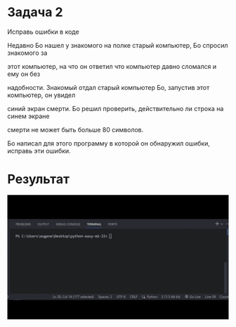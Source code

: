 # Задача 2

Исправь ошибки в коде

Недавно Бо нашел у знакомого на полке старый компьютер, Бо спросил знакомого за

этот компьютер, на что он ответил что компьютер давно сломался и ему он без

надобности. Знакомый отдал старый компьютер Бо, запустив этот компьютер, он увидел

синий экран смерти. Бо решил проверить, действительно ли строка на синем экране

смерти не может быть больше 80 символов.

Бо написал для этого программу в которой он обнаружил ошибки, исправь эти ошибки.

# Результат

![1698312498782](image/tasks/1698312498782.png)

